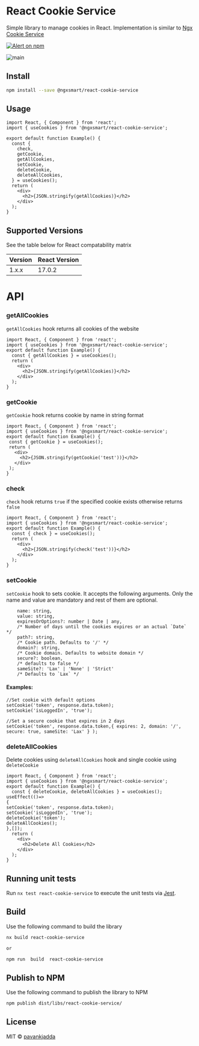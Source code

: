 # React Cookie Service

Simple library to manage cookies in React. Implementation is similar
to [Ngx Cookie Service](https://github.com/stevermeister/ngx-cookie-service)

<p >
   <a href="https://www.npmjs.com/@ngxsmart/react-cookie-service">
    <img src="https://img.shields.io/npm/v/@ngxsmart/react-cookie-service.svg?logo=npm&logoColor=fff&label=NPM+package&color=limegreen" alt="Alert on npm" />
  </a>
  </p>
  
  ![main](https://github.com/github/docs/actions/workflows/main.yml/badge.svg?branch=main)

## Install

```bash
npm install --save @ngxsmart/react-cookie-service
```

## Usage

```tsx
import React, { Component } from 'react';
import { useCookies } from '@ngxsmart/react-cookie-service';

export default function Example() {
  const {
    check,
    getCookie,
    getAllCookies,
    setCookie,
    deleteCookie,
    deleteAllCookies,
  } = useCookies();
  return (
    <div>
      <h2>{JSON.stringify(getAllCookies)}</h2>
    </div>
  );
}
```


## Supported Versions

See the table below for React compatability matrix

| Version | React Version      |
| ------- | ------------------ |
| 1.x.x   | 17.0.2 |


# API

### getAllCookies
`getAllCookies` hook returns all cookies of the website

```
import React, { Component } from 'react';
import { useCookies } from '@ngxsmart/react-cookie-service';
export default function Example() {
  const { getAllCookies } = useCookies();
  return (
    <div>
      <h2>{JSON.stringify(getAllCookies)}</h2>
    </div>
  );
}
```

### getCookie
`getCookie` hook returns cookie by name in string format
 ```
 import React, { Component } from 'react';
import { useCookies } from '@ngxsmart/react-cookie-service';
export default function Example() {
  const { getCookie } = useCookies();
  return (
    <div>
      <h2>{JSON.stringify(getCookie('test'))}</h2>
    </div>
  );
}
 
 ```

### check
`check` hook returns `true` if the specified cookie exists otherwise returns `false`
```
import React, { Component } from 'react';
import { useCookies } from '@ngxsmart/react-cookie-service';
export default function Example() {
  const { check } = useCookies();
  return (
    <div>
      <h2>{JSON.stringify(check('test'))}</h2>
    </div>
  );
}
```
### setCookie
`setCookie` hook to sets cookie. It accepts the following arguments. Only the name and value are mandatory and rest of them are optional.
  ```
      name: string,    
      value: string,    
      expiresOrOptions?: number | Date | any,   
      /* Number of days until the cookies expires or an actual `Date`  */
      path?: string,
      /* Cookie path. Defaults to '/' */
      domain?: string,    
      /* Cookie domain. Defaults to website domain */
      secure?: boolean,    
      /* defaults to false */
      sameSite?: 'Lax' | 'None' | 'Strict' 
      /* Defaults to `Lax` */

  ```
#### Examples:
```
//Set cookie with default options
setCookie('token', response.data.token);
setCookie('isLoggedIn', 'true');

//Set a secure cookie that expires in 2 days
setCookie('token', response.data.token,{ expires: 2, domain: '/', secure: true, sameSite: 'Lax' } );
```
### deleteAllCookies
Delete cookies using `deleteAllCookies` hook and single cookie using `deleteCookie`

```
import React, { Component } from 'react';
import { useCookies } from '@ngxsmart/react-cookie-service';
export default function Example() {
  const { deleteCookie, deleteAllCookies } = useCookies();
useEffect(()=>
{
setCookie('token', response.data.token);
setCookie('isLoggedIn', 'true');
deleteCookie('token');
deleteAllCookies();
},[]);
  return (
    <div>
      <h2>Delete All Cookies</h2>
    </div>
  );
}
```



## Running unit tests

Run `nx test react-cookie-service` to execute the unit tests via [Jest](https://jestjs.io).

## Build

Use the following command to build the library

```bash
nx build react-cookie-service

or

npm run  build  react-cookie-service
```

## Publish to NPM

Use the following command to publish the library to NPM

```bash
npm publish dist/libs/react-cookie-service/
```

## License

MIT © [pavankjadda](https://github.com/pavankjadda)
